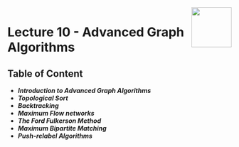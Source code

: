 <img align="right" width="90" height="90" src="https://github.com/cs-MohamedAyman/Computer-Science-Textbooks/blob/master/logos/algorithms.jpg">

# Lecture 10 - Advanced Graph Algorithms

## Table of Content

- ***Introduction to Advanced Graph Algorithms***
- ***Topological Sort***
- ***Backtracking***
- ***Maximum Flow networks***
- ***The Ford Fulkerson Method***
- ***Maximum Bipartite Matching***
- ***Push-relabel Algorithms***

